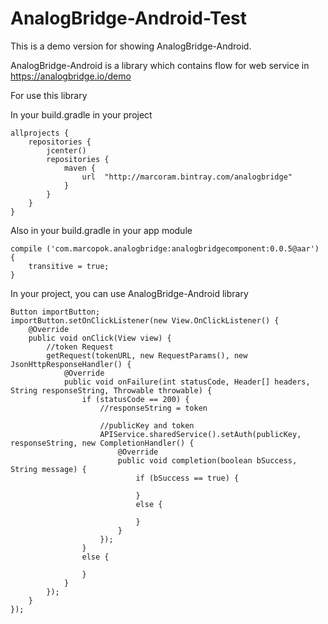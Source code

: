 # AnalogBridge-Android-Test

This is a demo version for showing AnalogBridge-Android.

AnalogBridge-Android is a library which contains flow for web service in https://analogbridge.io/demo

For use this library

In your build.gradle in your project

```
allprojects {
    repositories {
        jcenter()
        repositories {
            maven {
                url  "http://marcoram.bintray.com/analogbridge"
            }
        }
    }
}
```

Also in your build.gradle in your app module

```
compile ('com.marcopok.analogbridge:analogbridgecomponent:0.0.5@aar') {
    transitive = true;
}
```

In your project, you can use AnalogBridge-Android library

```
Button importButton;
importButton.setOnClickListener(new View.OnClickListener() {
    @Override
    public void onClick(View view) {
        //token Request
        getRequest(tokenURL, new RequestParams(), new JsonHttpResponseHandler() {
            @Override
            public void onFailure(int statusCode, Header[] headers, String responseString, Throwable throwable) {
                if (statusCode == 200) {
                    //responseString = token
                    
                    //publicKey and token
                    APIService.sharedService().setAuth(publicKey, responseString, new CompletionHandler() {
                        @Override
                        public void completion(boolean bSuccess, String message) {
                            if (bSuccess == true) {
                                
                            }
                            else {

                            }
                        }
                    });
                }
                else {
                    
                }
            }
        });
    }
});
```
